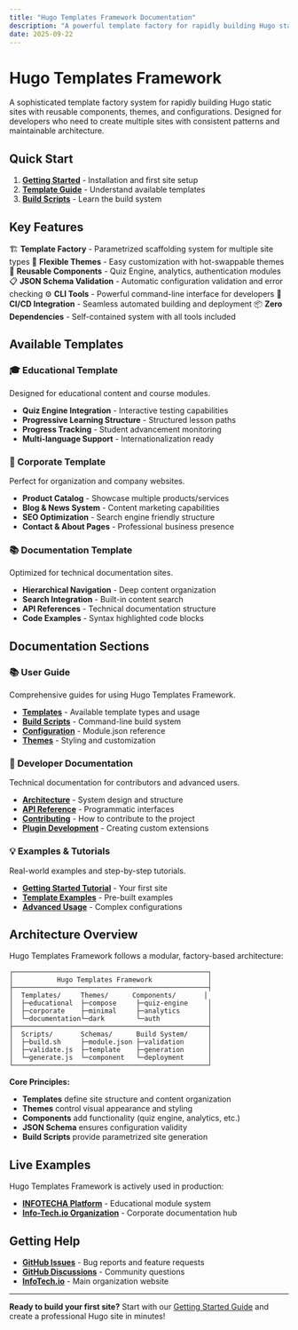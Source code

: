 ```yaml
---
title: "Hugo Templates Framework Documentation"
description: "A powerful template factory for rapidly building Hugo static sites with reusable components"
date: 2025-09-22
---
```


# Hugo Templates Framework

A sophisticated template factory system for rapidly building Hugo static sites with reusable components, themes, and configurations. Designed for developers who need to create multiple sites with consistent patterns and maintainable architecture.

## Quick Start

1. **[Getting Started](/hugo/getting-started/)** - Installation and first site setup
2. **[Template Guide](/hugo/templates/)** - Understand available templates
3. **[Build Scripts](/hugo/user-guide/build-scripts/)** - Learn the build system

## Key Features

🏗️ **Template Factory** - Parametrized scaffolding system for multiple site types
🎨 **Flexible Themes** - Easy customization with hot-swappable themes
🧩 **Reusable Components** - Quiz Engine, analytics, authentication modules
📋 **JSON Schema Validation** - Automatic configuration validation and error checking
⚙️ **CLI Tools** - Powerful command-line interface for developers
🚀 **CI/CD Integration** - Seamless automated building and deployment
📦 **Zero Dependencies** - Self-contained system with all tools included

## Available Templates

### 🎓 Educational Template
Designed for educational content and course modules.
- **Quiz Engine Integration** - Interactive testing capabilities
- **Progressive Learning Structure** - Structured lesson paths
- **Progress Tracking** - Student advancement monitoring
- **Multi-language Support** - Internationalization ready

### 🏢 Corporate Template
Perfect for organization and company websites.
- **Product Catalog** - Showcase multiple products/services
- **Blog & News System** - Content marketing capabilities
- **SEO Optimization** - Search engine friendly structure
- **Contact & About Pages** - Professional business presence

### 📚 Documentation Template
Optimized for technical documentation sites.
- **Hierarchical Navigation** - Deep content organization
- **Search Integration** - Built-in content search
- **API References** - Technical documentation structure
- **Code Examples** - Syntax highlighted code blocks

## Documentation Sections

### 📚 User Guide
Comprehensive guides for using Hugo Templates Framework.
- **[Templates](/hugo/templates/)** - Available template types and usage
- **[Build Scripts](/hugo/user-guide/build-scripts/)** - Command-line build system
- **[Configuration](/hugo/user-guide/configuration/)** - Module.json reference
- **[Themes](/hugo/user-guide/themes/)** - Styling and customization

### 🔧 Developer Documentation
Technical documentation for contributors and advanced users.
- **[Architecture](/hugo/developer/architecture/)** - System design and structure
- **[API Reference](/hugo/developer/api/)** - Programmatic interfaces
- **[Contributing](/hugo/contributing/)** - How to contribute to the project
- **[Plugin Development](/hugo/developer/plugins/)** - Creating custom extensions

### 💡 Examples & Tutorials
Real-world examples and step-by-step tutorials.
- **[Getting Started Tutorial](/hugo/examples/getting-started/)** - Your first site
- **[Template Examples](/hugo/examples/templates/)** - Pre-built examples
- **[Advanced Usage](/hugo/examples/advanced/)** - Complex configurations

## Architecture Overview

Hugo Templates Framework follows a modular, factory-based architecture:

```
┌─────────────────────────────────────────────────┐
│           Hugo Templates Framework              │
├─────────────────────────────────────────────────┤
│  Templates/     Themes/      Components/       │
│  ├─educational  ├─compose     ├─quiz-engine     │
│  ├─corporate    ├─minimal     ├─analytics       │
│  └─documentation└─dark        └─auth            │
├─────────────────────────────────────────────────┤
│  Scripts/       Schemas/      Build System/     │
│  ├─build.sh     ├─module.json ├─validation      │
│  ├─validate.js  ├─template    ├─generation      │
│  └─generate.js  └─component   └─deployment      │
└─────────────────────────────────────────────────┘
```

**Core Principles:**
- **Templates** define site structure and content organization
- **Themes** control visual appearance and styling
- **Components** add functionality (quiz engine, analytics, etc.)
- **JSON Schema** ensures configuration validity
- **Build Scripts** provide parametrized site generation

## Live Examples

Hugo Templates Framework is actively used in production:
- **[INFOTECHA Platform](https://infotecha.ru)** - Educational module system
- **[Info-Tech.io Organization](https://info-tech-io.github.io)** - Corporate documentation hub

## Getting Help

- **[GitHub Issues](https://github.com/info-tech-io/hugo-templates/issues)** - Bug reports and feature requests
- **[GitHub Discussions](https://github.com/info-tech-io/hugo-templates/discussions)** - Community questions
- **[InfoTech.io](https://info-tech.io)** - Main organization website

---

**Ready to build your first site?** Start with our [Getting Started Guide](/hugo/getting-started/) and create a professional Hugo site in minutes!